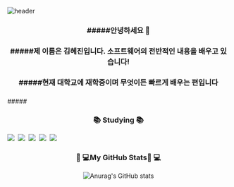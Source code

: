 

![header](https://capsule-render.vercel.app/api?type=waving&color=BFEFFF&height=300&section=header&text=Hello%20World!&fontSize=50)



 <h3 align="center"> #####안녕하세요 🙌 </h3>
 <h3 align="center"> #####제 이름은 김혜진입니다. 소프트웨어의 전반적인 내용을 배우고 있습니다!</h3>
<h3 align="center"> #####현재 대학교에 재학중이며 무엇이든 빠르게 배우는 편입니다 </h3>
<h3 align="center">  </h3>
 #####  <h3 align="center">📚 Studying 📚 </h3>
 <img src="https://img.shields.io/badge/Java-007396?style=flat-square&logo=Java&logoColor=white"/></a>&nbsp
 <img src="https://img.shields.io/badge/JAVA-F7DF1E?style=flat&logo=JAVA&logoColor=white"/></a>&nbsp
 <img src="https://img.shields.io/badge/Python-3766AB?style=flat-square&logo=Python&logoColor=white"/></a>&nbsp
 <img src="https://img.shields.io/badge/Mysql-E6B91E?style=flat-square&logo=MySql&logoColor=white"/></a>&nbsp 
 <img src="https://img.shields.io/badge/AWS-232F3E?style=flat-square&logo=AmazonAWS&logoColor=white"/></a>&nbsp 
 
#####  <h3 align="center"> **👩‍ 💻My GitHub Stats👩‍ 💻** </h3>
<div align="center">

![Anurag's GitHub stats](https://github-readme-stats.vercel.app/api?username=hyezzi-ya&theme=gruvbox&show_icons=true)

</div>



